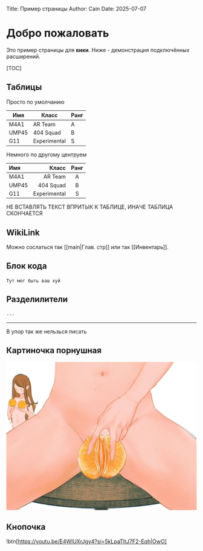 Title: Пример страницы
Author: Cain
Date: 2025-07-07

# Добро пожаловать
Это пример страницы для **вики**. Ниже - демонстрация подключённых расширений.

[TOC]

## Таблицы
Просто по умолчанию

| Имя     | Класс       | Ранг |
|---------|-------------|------|
| M4A1    | AR Team     | A    |
| UMP45   | 404 Squad   | B    |
| G11     | Experimental| S    |


Немного по другому центруем

| Имя     | Класс       | Ранг |
|:--------|------------:|:----:|
| M4A1    | AR Team     | A    |
| UMP45   | 404 Squad   | B    |
| G11     | Experimental| S    |

НЕ ВСТАВЛЯТЬ ТЕКСТ ВПРИТЫК К ТАБЛИЦЕ, ИНАЧЕ ТАБЛИЦА СКОНЧАЕТСЯ

## WikiLink
Можно сослаться так [[main|Глав. стр]] или так [[Инвентарь]].

## Блок кода
```
Тут мог быть ваш хуй
```

## Разделилители

`---`

---

В упор так же нельзься писать

## Картиночка порнушная
![Мандаринка](/static/wiki/images/hehe.jpg "Мандаринка")

## Кнопочка

!btn[https://youtu.be/E4WlUXrJgy4?si=5kLpaTltJ7F2-Eqh|OwO]